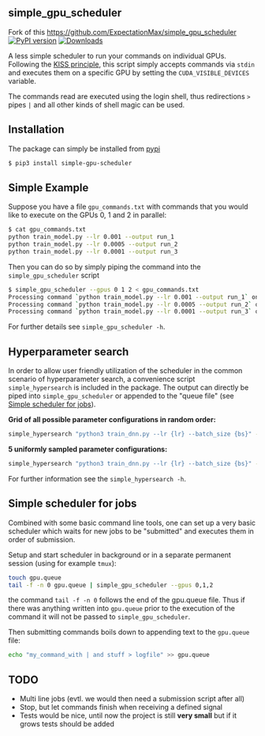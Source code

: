 simple_gpu_scheduler
--------------------

Fork of this https://github.com/ExpectationMax/simple_gpu_scheduler
[![PyPI version](https://badge.fury.io/py/simple-gpu-scheduler.svg)](https://badge.fury.io/py/simple-gpu-scheduler) [![Downloads](https://pepy.tech/badge/simple-gpu-scheduler)](https://pepy.tech/project/simple-gpu-scheduler)

A less simple scheduler to run your commands on individual GPUs.  Following the
[KISS principle](https://en.wikipedia.org/wiki/KISS_principle), this script
simply accepts commands via `stdin` and executes them on a specific GPU by
setting the `CUDA_VISIBLE_DEVICES` variable.

The commands read are executed using the login shell, thus redirections `>`
pipes `|` and all other kinds of shell magic can be used.

Installation
------------

The package can simply be installed from
[pypi](https://pypi.org/project/simple-gpu-scheduler/)
```bash
$ pip3 install simple-gpu-scheduler
```

Simple Example
--------------

Suppose you have a file `gpu_commands.txt` with commands that you would like to
execute on the GPUs 0, 1 and 2 in parallel:

```bash
$ cat gpu_commands.txt
python train_model.py --lr 0.001 --output run_1
python train_model.py --lr 0.0005 --output run_2
python train_model.py --lr 0.0001 --output run_3
```

Then you can do so by simply piping the command into the `simple_gpu_scheduler`
script
```bash
$ simple_gpu_scheduler --gpus 0 1 2 < gpu_commands.txt
Processing command `python train_model.py --lr 0.001 --output run_1` on gpu 2
Processing command `python train_model.py --lr 0.0005 --output run_2` on gpu 1
Processing command `python train_model.py --lr 0.0001 --output run_3` on gpu 0
```

For further details see `simple_gpu_scheduler -h`.

Hyperparameter search
---------------------

In order to allow user friendly utilization of the scheduler in the common
scenario of hyperparameter search, a convenience script `simple_hypersearch` is
included in the package. The output can directly be piped into
`simple_gpu_scheduler` or appended to the "queue file" (see [Simple scheduler
for jobs](#simple-scheduler-for-jobs)).

**Grid of all possible parameter configurations in random order:**
```bash
simple_hypersearch "python3 train_dnn.py --lr {lr} --batch_size {bs}" -p lr 0.001 0.0005 0.0001 -p bs 32 64 128 | simple_gpu_scheduler --gpus 0,1,2
```

**5 uniformly sampled parameter configurations:**
```bash
simple_hypersearch "python3 train_dnn.py --lr {lr} --batch_size {bs}" --n-samples 5 -p lr 0.001 0.0005 0.0001 -p bs 32 64 128 | simple_gpu_scheduler --gpus 0,1,2
```

For further information see the `simple_hypersearch -h`.

Simple scheduler for jobs
-------------------------

Combined with some basic command line tools, one can set up a very basic
scheduler which waits for new jobs to be "submitted" and executes them in order
of submission.

Setup and start scheduler in background or in a separate permanent session
(using for example `tmux`):
```bash
touch gpu.queue
tail -f -n 0 gpu.queue | simple_gpu_scheduler --gpus 0,1,2
```
the command `tail -f -n 0` follows the end of the gpu.queue file. Thus if there
was anything written into `gpu.queue` prior to the execution of the command it
will not be passed to `simple_gpu_scheduler`.

Then submitting commands boils down to appending text to the `gpu.queue` file:

```bash
echo "my_command_with | and stuff > logfile" >> gpu.queue
```



TODO
----

 - Multi line jobs (evtl. we would then need a submission script after all)
 - Stop, but let commands finish when receiving a defined signal
 - Tests would be nice, until now the project is still __very small__ but if it
   grows tests should be added

